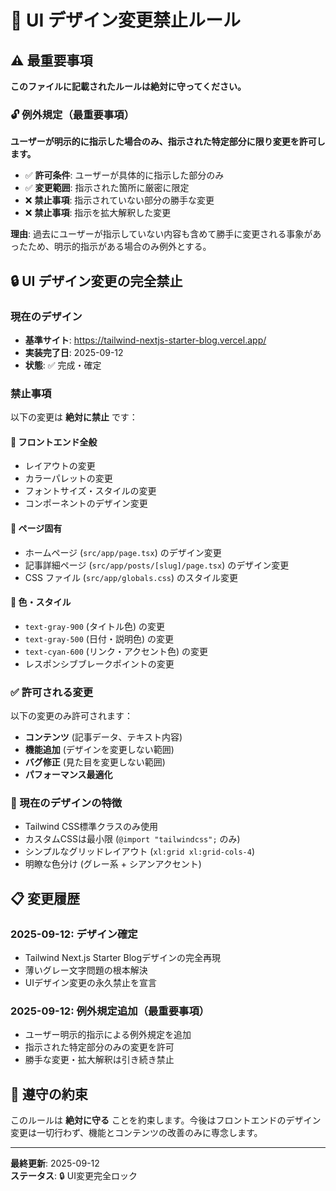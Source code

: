 # 🚫 UI デザイン変更禁止ルール

## ⚠️ 最重要事項

**このファイルに記載されたルールは絶対に守ってください。**

### 🔓 例外規定（最重要事項）

**ユーザーが明示的に指示した場合のみ、指示された特定部分に限り変更を許可します。**

- ✅ **許可条件**: ユーザーが具体的に指示した部分のみ
- ✅ **変更範囲**: 指示された箇所に厳密に限定
- ❌ **禁止事項**: 指示されていない部分の勝手な変更
- ❌ **禁止事項**: 指示を拡大解釈した変更

**理由**: 過去にユーザーが指示していない内容も含めて勝手に変更される事象があったため、明示的指示がある場合のみ例外とする。

## 🔒 UI デザイン変更の完全禁止

### 現在のデザイン
- **基準サイト**: https://tailwind-nextjs-starter-blog.vercel.app/
- **実装完了日**: 2025-09-12
- **状態**: ✅ 完成・確定

### 禁止事項

以下の変更は **絶対に禁止** です：

#### 🚫 フロントエンド全般
- レイアウトの変更
- カラーパレットの変更  
- フォントサイズ・スタイルの変更
- コンポーネントのデザイン変更

#### 🚫 ページ固有
- ホームページ (`src/app/page.tsx`) のデザイン変更
- 記事詳細ページ (`src/app/posts/[slug]/page.tsx`) のデザイン変更
- CSS ファイル (`src/app/globals.css`) のスタイル変更

#### 🚫 色・スタイル
- `text-gray-900` (タイトル色) の変更
- `text-gray-500` (日付・説明色) の変更  
- `text-cyan-600` (リンク・アクセント色) の変更
- レスポンシブブレークポイントの変更

### ✅ 許可される変更

以下の変更のみ許可されます：

- **コンテンツ** (記事データ、テキスト内容)
- **機能追加** (デザインを変更しない範囲)
- **バグ修正** (見た目を変更しない範囲)
- **パフォーマンス最適化**

### 🎯 現在のデザインの特徴

- Tailwind CSS標準クラスのみ使用
- カスタムCSSは最小限 (`@import "tailwindcss";` のみ)
- シンプルなグリッドレイアウト (`xl:grid xl:grid-cols-4`)
- 明瞭な色分け (グレー系 + シアンアクセント)

## 📋 変更履歴

### 2025-09-12: デザイン確定
- Tailwind Next.js Starter Blogデザインの完全再現
- 薄いグレー文字問題の根本解決
- UIデザイン変更の永久禁止を宣言

### 2025-09-12: 例外規定追加（最重要事項）
- ユーザー明示的指示による例外規定を追加
- 指示された特定部分のみの変更を許可
- 勝手な変更・拡大解釈は引き続き禁止

## 🤝 遵守の約束

このルールは **絶対に守る** ことを約束します。今後はフロントエンドのデザイン変更は一切行わず、機能とコンテンツの改善のみに専念します。

---

**最終更新**: 2025-09-12  
**ステータス**: 🔒 UI変更完全ロック